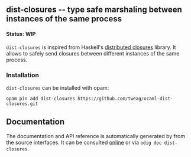 ## dist-closures -- type safe marshaling between instances of the same process

#### Status: WIP

`dist-closures` is inspired from Haskell's [distributed closures][dc] library.
It allows to safely send closures between different instances of the same
process.

[dc]: https://github.com/tweag/distributed-closure

### Installation

`dist-closures` can be installed with opam:

    opam pin add dist-closures https://github.com/tweag/ocaml-dist-closures.git

## Documentation

The documentation and API reference is automatically generated by from
the source interfaces. It can be consulted [online][doc] or via
`odig doc dist-closures`.


[doc]: https://tweag.github.io/ocaml-dist-closures/

